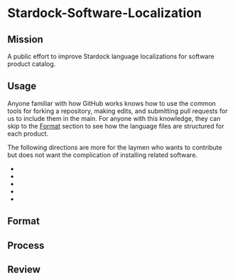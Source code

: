# Stardock-Software-Localization

## Mission
A public effort to improve Stardock language localizations for software product catalog.

## Usage
Anyone familiar with how GitHub works knows how to use the common tools for forking a repository, making edits, and submitting pull requests for us to include them in the main. For anyone with this knowledge, they can skip to the [Format](README.md#format) section to see how the language files are structured for each product. 

The following directions are more for the laymen who wants to contribute but does not want the complication of installing related software.

-



-




-




-




-



## Format

## Process

## Review
